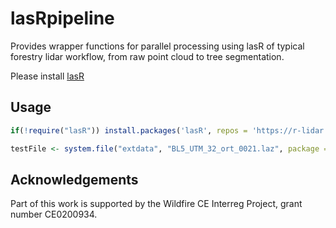 # lasRpipeline

Provides wrapper functions for parallel processing using lasR of typical forestry lidar workflow, from raw point cloud to tree segmentation.

Please install [lasR](https://github.com/r-lidar/lasR)

## Usage

``` R
if(!require("lasR")) install.packages('lasR', repos = 'https://r-lidar.r-universe.dev')

testFile <- system.file("extdata", "BL5_UTM_32_ort_0021.laz", package = "lasRpipeline")
```

## Acknowledgements

Part of this work is supported by the Wildfire CE Interreg Project, grant number CE0200934.
